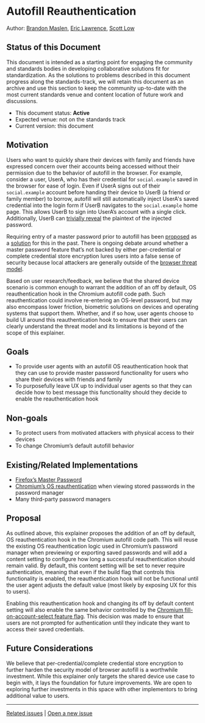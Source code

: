 # Autofill Reauthentication
Author: [Brandon Maslen](https://github.com/Brandr0id), [Eric Lawrence](https://github.com/ericlaw1979), [Scott Low](https://github.com/scottlow)

## Status of this Document
This document is intended as a starting point for engaging the community and standards bodies in developing collaborative solutions fit for standardization. As the solutions to problems described in this document progress along the standards-track, we will retain this document as an archive and use this section to keep the community up-to-date with the most current standards venue and content location of future work and discussions.
* This document status: **Active**
* Expected venue: not on the standards track 
* Current version: this document

## Motivation
Users who want to quickly share their devices with family and friends have expressed concern over their accounts being accessed without their permission due to the behavior of autofill in the browser. For example, consider a user, UserA, who has their credential for `social.example` saved in the browser for ease of login. Even if UserA signs out of their `social.example` account before handing their device to UserB (a friend or family member) to borrow, autofill will still automatically inject UserA's saved credential into the login form if UserB navigates to the `social.example` home page. This allows UserB to sign into UserA’s account with a single click. Additionally, UserB can [trivially reveal](https://bugs.chromium.org/p/chromium/issues/detail?id=126398) the plaintext of the injected password.

Requiring entry of a master password prior to autofill has been [proposed](https://bugs.chromium.org/p/chromium/issues/detail?id=1397) as a [solution](https://bugs.chromium.org/p/chromium/issues/detail?id=53) for this in the past. There is ongoing debate around whether a master password feature that’s not backed by either per-credential or complete credential store encryption lures users into a false sense of security because local attackers are generally outside of the [browser threat model](https://chromium.googlesource.com/chromium/src/+/master/docs/security/faq.md#Why-arent-physically_local-attacks-in-Chromes-threat-model).

Based on user research/feedback, we believe that the shared device scenario is common enough to warrant the addition of an off by default, OS reauthentication hook in the Chromium autofill code path. Such reauthentication could involve re-entering an OS-level password, but may also encompass lower friction, biometric solutions on devices and operating systems that support them. Whether, and if so how, user agents choose to build UI around this reauthentication hook to ensure that their users can clearly understand the threat model and its limitations is beyond of the scope of this explainer.

## Goals
* To provide user agents with an autofill OS reauthentication hook that they can use to provide master password functionality for users who share their devices with friends and family
* To purposefully leave UX up to individual user agents so that they can decide how to best message this functionality should they decide to enable the reauthentication hook

## Non-goals
* To protect users from motivated attackers with physical access to their devices
* To change Chromium’s default autofill behavior

## Existing/Related Implementations
* [Firefox’s Master Password](https://support.mozilla.org/en-US/kb/use-master-password-protect-stored-logins)
* [Chromium’s OS reauthentication](https://support.google.com/chrome/answer/95606?co=GENIE.Platform%3DDesktop&hl=en) when viewing stored passwords in the password manager
* Many third-party password managers

## Proposal
As outlined above, this explainer proposes the addition of an off by default, OS reauthentication hook in the Chromium autofill code path. This will reuse the existing OS reauthentication logic used in Chromium’s password manager when previewing or exporting saved passwords and will add a content setting to configure how long a successful reauthentication should remain valid. By default, this content setting will be set to never require authentication, meaning that even if the build flag that controls this functionality is enabled, the reauthentication hook will not be functional until the user agent adjusts the default value (most likely by exposing UX for this to users).

Enabling this reauthentication hook and changing its off by default content setting will also enable the same behavior controlled by the [Chromium fill-on-account-select feature flag](https://codereview.chromium.org/773573004/). This decision was made to ensure that users are not prompted for authentication until they indicate they want to access their saved credentials.

## Future Considerations

We believe that per-credential/complete credential store encryption to further harden the security model of browser autofill is a worthwhile investment. While this explainer only targets the shared device use case to begin with, it lays the foundation for future improvements. We are open to exploring further investments in this space with other implementors to bring additional value to users.

---
[Related issues](https://github.com/MicrosoftEdge/MSEdgeExplainers/labels/Autofill%20Reauthentication) | [Open a new issue](https://github.com/MicrosoftEdge/MSEdgeExplainers/issues/new?title=%5BAutofill%20Reauthentication%5D)
